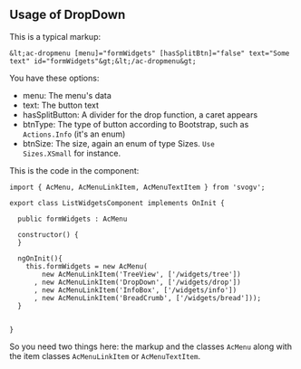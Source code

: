 ## Usage of DropDown

This is a typical markup: 

~~~
&lt;ac-dropmenu [menu]="formWidgets" [hasSplitBtn]="false" text="Some text" id="formWidgets"&gt;&lt;/ac-dropmenu&gt;
~~~

You have these options:

* menu: The menu's data
* text: The button text
* hasSplitButton: A divider for the drop function, a caret appears
* btnType: The type of button according to Bootstrap, such as <code>Actions.Info</code> (it's an enum)
* btnSize: The size, again an enum of type Sizes. <code>Use Sizes.XSmall</code> for instance.

This is the code in the component:

~~~
import { AcMenu, AcMenuLinkItem, AcMenuTextItem } from 'svogv';

export class ListWidgetsComponent implements OnInit {

  public formWidgets : AcMenu

  constructor() {
  }

  ngOnInit(){
    this.formWidgets = new AcMenu(
        new AcMenuLinkItem('TreeView', ['/widgets/tree'])
      , new AcMenuLinkItem('DropDown', ['/widgets/drop'])
      , new AcMenuLinkItem('InfoBox', ['/widgets/info'])
      , new AcMenuLinkItem('BreadCrumb', ['/widgets/bread']));
  }


}
~~~

So you need two things here: the markup and the classes `AcMenu` along with the item classes `AcMenuLinkItem` or `AcMenuTextItem`. 
